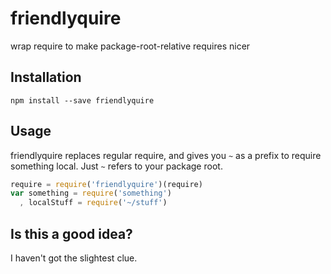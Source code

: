 # friendlyquire

  wrap require to make package-root-relative requires nicer

## Installation

    npm install --save friendlyquire

## Usage

  friendlyquire replaces regular require, and gives you `~` as a prefix to require something local. Just `~` refers to your package root.

```javascript
require = require('friendlyquire')(require)
var something = require('something')
  , localStuff = require('~/stuff')
```

## Is this a good idea?

  I haven't got the slightest clue.

